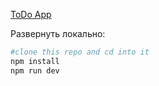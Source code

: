 [ToDo App](https://molotov-todo.vercel.app/)

Развернуть локально:
```bash
#clone this repo and cd into it
npm install
npm run dev
```
